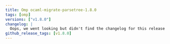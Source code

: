 ```yaml
---
title: Omp ocaml-migrate-parsetree-1.8.0
tags: [omp]
versions: ["v1.8.0"]
changelog: |
  Oops, we went looking but didn't find the changelog for this release 🙈
github_release_tags: [v1.8.0]
---
```

